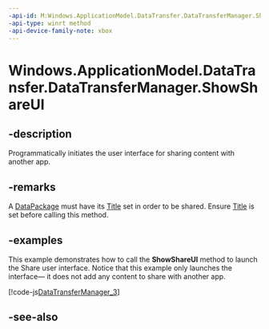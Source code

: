 ```yaml
---
-api-id: M:Windows.ApplicationModel.DataTransfer.DataTransferManager.ShowShareUI
-api-type: winrt method
-api-device-family-note: xbox
---
```


<!-- Method syntax
public void ShowShareUI()
-->

# Windows.ApplicationModel.DataTransfer.DataTransferManager.ShowShareUI

## -description
Programmatically initiates the user interface for sharing content with another app.

## -remarks
A [DataPackage](datapackage.md) must have its [Title](datapackagepropertyset_title.md) set in order to be shared. Ensure [Title](datapackagepropertyset_title.md) is set before calling this method.

## -examples
This example demonstrates how to call the **ShowShareUI** method to launch the Share user interface. Notice that this example only launches the interface— it does not add any content to share with another app.



[!code-js[DataTransferManager_3](../windows.applicationmodel.datatransfer/code/DataTransferManagerSample/javascript/DataTransferClassSample/js/default.js#SnippetDataTransferManager_3)]

## -see-also
